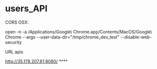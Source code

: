 # users_API

CORS OSX:

open -n -a /Applications/Google\ Chrome.app/Contents/MacOS/Google\ Chrome --args --user-data-dir="/tmp/chrome_dev_test" --disable-web-security

URL apis

http://35.178.207.61:8080/ \*\*\*\*
